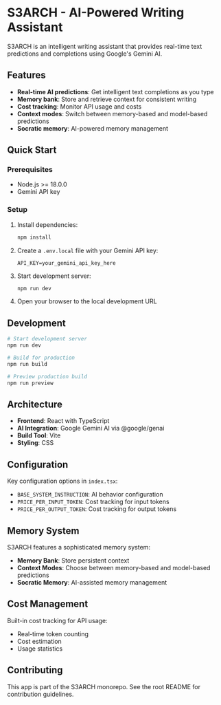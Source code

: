 # S3ARCH - AI-Powered Writing Assistant

S3ARCH is an intelligent writing assistant that provides real-time text predictions and completions using Google's Gemini AI.

## Features

- **Real-time AI predictions**: Get intelligent text completions as you type
- **Memory bank**: Store and retrieve context for consistent writing
- **Cost tracking**: Monitor API usage and costs
- **Context modes**: Switch between memory-based and model-based predictions
- **Socratic memory**: AI-powered memory management

## Quick Start

### Prerequisites
- Node.js >= 18.0.0
- Gemini API key

### Setup
1. Install dependencies:
   ```bash
   npm install
   ```

2. Create a `.env.local` file with your Gemini API key:
   ```
   API_KEY=your_gemini_api_key_here
   ```

3. Start development server:
   ```bash
   npm run dev
   ```

4. Open your browser to the local development URL

## Development

```bash
# Start development server
npm run dev

# Build for production
npm run build

# Preview production build
npm run preview
```

## Architecture

- **Frontend**: React with TypeScript
- **AI Integration**: Google Gemini AI via @google/genai
- **Build Tool**: Vite
- **Styling**: CSS

## Configuration

Key configuration options in `index.tsx`:
- `BASE_SYSTEM_INSTRUCTION`: AI behavior configuration
- `PRICE_PER_INPUT_TOKEN`: Cost tracking for input tokens
- `PRICE_PER_OUTPUT_TOKEN`: Cost tracking for output tokens

## Memory System

S3ARCH features a sophisticated memory system:
- **Memory Bank**: Store persistent context
- **Context Modes**: Choose between memory-based and model-based predictions
- **Socratic Memory**: AI-assisted memory management

## Cost Management

Built-in cost tracking for API usage:
- Real-time token counting
- Cost estimation
- Usage statistics

## Contributing

This app is part of the S3ARCH monorepo. See the root README for contribution guidelines.


